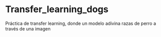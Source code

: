 # Transfer_learning_dogs
Práctica de transfer learning, donde un modelo adivina razas de perro a través de una imagen
